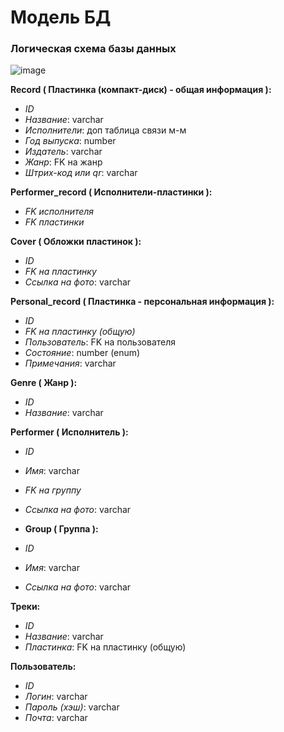 # Модель БД

### Логическая схема базы данных
![image](https://github.com/user-attachments/assets/0d6bafd2-6900-45bb-91d2-d8af9d7ca4a3)


**Record ( Пластинка (компакт-диск) - общая информация ):**
* *ID*
* *Название*: varchar
* *Исполнители*: доп таблица связи м-м 
* *Год выпуска*: number
* *Издатель*: varchar
* *Жанр*: FK на жанр
* *Штрих-код или qr*: varchar

**Performer_record ( Исполнители-пластинки ):**
* *FK исполнителя*
* *FK пластинки*

**Cover ( Обложки пластинок ):**
* *ID*
* *FK на пластинку*
* *Ссылка на фото*: varchar

**Personal_record ( Пластинка - персональная информация ):**
* *ID*
* *FK на пластинку (общую)*
* *Пользователь*: FK на пользователя
* *Состояние*: number (enum)
* *Примечания*: varchar

**Genre ( Жанр ):**
* *ID*
* *Название*: varchar

**Performer ( Исполнитель ):**
* *ID*
* *Имя*: varchar
* *FK на группу*
* *Ссылка на фото*: varchar

* **Group ( Группа ):**
* *ID*
* *Имя*: varchar
* *Ссылка на фото*: varchar

**Треки:**
* *ID*
* *Название*: varchar
* *Пластинка*: FK на пластинку (общую)

**Пользователь:**
* *ID*
* *Логин*: varchar
* *Пароль (хэш)*: varchar
* *Почта*: varchar
